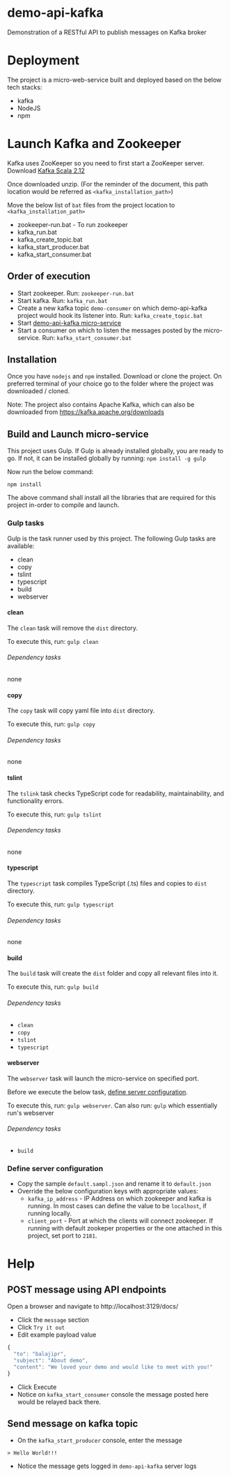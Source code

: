 # demo-api-kafka

Demonstration of a RESTful API to publish messages on Kafka broker

# Deployment

The project is a micro-web-service built and deployed based on the below tech stacks:

* kafka
* NodeJS
* npm

# Launch Kafka and Zookeeper

Kafka uses ZooKeeper so you need to first start a ZooKeeper server. Download [Kafka Scala 2.12](https://kafka.apache.org/downloads)

Once downloaded unzip. (For the reminder of the document, this path location would be referred as `<kafka_installation_path>`)

Move the below list of `bat` files from the project location to `<kafka_installation_path>`

* zookeeper-run.bat - To run zookeeper
* kafka_run.bat
* kafka_create_topic.bat
* kafka_start_producer.bat
* kafka_start_consumer.bat

## Order of execution

* Start zookeeper. Run: `zookeeper-run.bat`
* Start kafka. Run: `kafka_run.bat`
* Create a new kafka topic `demo-consumer` on which demo-api-kafka project would hook its listener into. Run: `kafka_create_topic.bat`
* Start [demo-api-kafka micro-service](#build-and-launch-micro-service)
* Start a consumer on which to listen the messages posted by the micro-service. Run: `kafka_start_consumer.bat`

## Installation

Once you have `nodejs` and `npm` installed. Download or clone the project. On preferred terminal of your choice go to the folder where the project was downloaded / cloned.

Note: The project also contains Apache Kafka, which can also be downloaded from https://kafka.apache.org/downloads 

## Build and Launch micro-service

This project uses Gulp. If Gulp is already installed globally, you are ready to go. If not, it can be installed globally by running: `npm install -g gulp`

Now run the below command:

`npm install`

The above command shall install all the libraries that are required for this project in-order to compile and launch.

### Gulp tasks

Gulp is the task runner used by this project. The following Gulp tasks are available:

* clean
* copy
* tslint
* typescript
* build
* webserver

#### clean

The `clean` task will remove the `dist` directory.

To execute this, run: `gulp clean`

###### Dependency tasks

none

#### copy

The `copy` task will copy yaml file into `dist` directory.

To execute this, run: `gulp copy`

###### Dependency tasks

none

#### tslint

The `tslink` task checks TypeScript code for readability, maintainability, and functionality errors.

To execute this, run: `gulp tslint`

###### Dependency tasks

none

#### typescript

The `typescript` task compiles TypeScript (.ts) files and copies to `dist` directory.

To execute this, run: `gulp typescript`

###### Dependency tasks

none

#### build

The `build` task will create the `dist` folder and copy all relevant files into it.

To execute this, run: `gulp build`

###### Dependency tasks

- `clean`
- `copy`
- `tslint`
- `typescript`

#### webserver

The `webserver` task will launch the micro-service on specified port.

Before we execute the below task, [define server configuration](#define-server-configuration).

To execute this, run: `gulp webserver`. Can also run: `gulp` which essentially run's webserver

###### Dependency tasks

- `build`

### Define server configuration

* Copy the sample `default.sampl.json` and rename it to `default.json`
* Override the below configuration keys with appropriate values:
  * `kafka_ip_address` - IP Address on which zookeeper and kafka is running. In most cases can define the value to be `localhost`, if running locally.
  * `client_port` - Port at which the clients will connect zookeeper. If running with default zookeper properties or the one attached in this project, set port to `2181`.

# Help

## POST message using API endpoints

Open a browser and navigate to http://localhost:3129/docs/

* Click the `message` section
* Click `Try it out`
* Edit example payload value
```javascript
{
  "to": "balajipr",
  "subject": "About demo",
  "content": "We loved your demo and would like to meet with you!"
}
```
* Click Execute
 * Notice on `kafka_start_consumer` console the message posted here would be relayed back there.

## Send message on kafka topic

* On the `kafka_start_producer` console, enter the message
```
> Hello World!!!
```
* Notice the message gets logged in `demo-api-kafka` server logs
